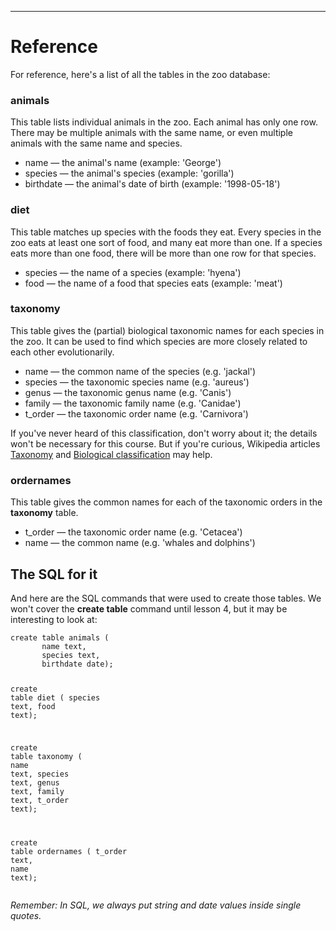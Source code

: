 <div class="css-1m96lhp"><div class="css-u8svcc"><div><div class="_15vzQlp3FJ8f94suLiPCPf ureact-markdown "><hr>
<h1 id="reference">Reference</h1>
<p>For reference, here's a list of all the tables in the zoo database:</p>
<p></p><h3>animals</h3>
This table lists individual animals in the zoo. Each animal has only one row. There may be multiple animals with the same name, or even multiple animals with the same name and species.<p></p>
<ul>
<li>name — the animal's name (example: 'George')
</li><li>species — the animal's species (example: 'gorilla')
</li><li>birthdate — the animal's date of birth (example: '1998-05-18')
</li></ul>

<p></p><h3>diet</h3>
This table matches up species with the foods they eat. Every species in the zoo eats at least one sort of food, and many eat more than one. If a species eats more than one food, there will be more than one row for that species.<p></p>
<ul>
<li>species — the name of a species (example: 'hyena')
</li><li>food — the name of a food that species eats (example: 'meat')
</li></ul>

<p></p><h3>taxonomy</h3>
This table gives the (partial) biological taxonomic names for each species in the zoo. It can be used to find which species are more closely related to each other evolutionarily.<p></p>
<ul>
<li>name — the common name of the species (e.g. 'jackal')
</li><li>species — the taxonomic species name (e.g. 'aureus')
</li><li>genus — the taxonomic genus name (e.g. 'Canis')
</li><li>family — the taxonomic family name (e.g. 'Canidae')
</li><li>t_order — the taxonomic order name (e.g. 'Carnivora')
</li></ul>

<p>If you've never heard of this classification, don't worry about it; the details won't be necessary for this course. But if you're curious, Wikipedia articles <a target="_blank" href="http://en.wikipedia.org/wiki/Biological_classification">Taxonomy</a> and <a target="_blank" href="http://en.wikipedia.org/wiki/Biological_classification">Biological classification</a> may help. </p>
<p></p><h3>ordernames</h3>
This table gives the common names for each of the taxonomic orders in the <strong>taxonomy</strong> table.<p></p>
<ul>
<li>t_order — the taxonomic order name (e.g. 'Cetacea')
</li><li>name — the common name (e.g. 'whales and dolphins')
</li></ul>

<h2>The SQL for it</h2>

<p>And here are the SQL commands that were used to create those tables. We won't cover the <strong>create table</strong> command until lesson 4, but it may be interesting to look at:</p>
<pre><code class="lang-sql"><span class="hljs-operator"><span class="hljs-keyword">create</span> <span class="hljs-keyword">table</span> animals (  
       <span class="hljs-keyword">name</span> <span class="hljs-built_in">text</span>,
       species <span class="hljs-built_in">text</span>,
       birthdate <span class="hljs-built_in">date</span>);</span>

<span class="hljs-operator"><span class="hljs-keyword">create</span> <span class="hljs-keyword">table</span> diet (
       species <span class="hljs-built_in">text</span>,
       food <span class="hljs-built_in">text</span>);</span>  

<span class="hljs-operator"><span class="hljs-keyword">create</span> <span class="hljs-keyword">table</span> taxonomy (
       <span class="hljs-keyword">name</span> <span class="hljs-built_in">text</span>,
       species <span class="hljs-built_in">text</span>,
       genus <span class="hljs-built_in">text</span>,
       family <span class="hljs-built_in">text</span>,
       t_order <span class="hljs-built_in">text</span>);</span> 

<span class="hljs-operator"><span class="hljs-keyword">create</span> <span class="hljs-keyword">table</span> ordernames (
       t_order <span class="hljs-built_in">text</span>,
       <span class="hljs-keyword">name</span> <span class="hljs-built_in">text</span>);</span>
</code></pre>
<p><em>Remember: In SQL, we always put string and date values inside single quotes.</em></p>
</div></div></div></div>